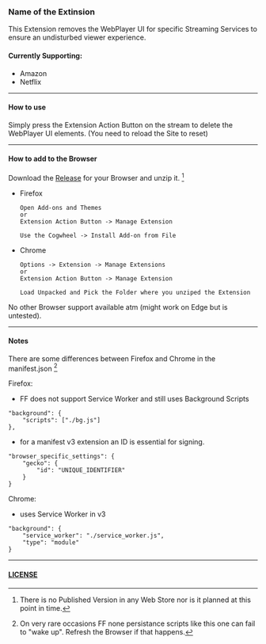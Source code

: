 ### Name of the Extinsion

This Extension removes the WebPlayer UI for specific Streaming Services to ensure an undisturbed viewer experience.

#### Currently Supporting:

-   Amazon
-   Netflix

---

#### How to use

Simply press the Extension Action Button on the stream to delete the WebPlayer UI elements.
(You need to reload the Site to reset)

---

#### How to add to the Browser

Download the [Release](https://github.com/m-grohs/WPUIREM/releases) for your Browser and unzip it. [^1]

-   Firefox

    ```
    Open Add-ons and Themes
    or
    Extension Action Button -> Manage Extension

    Use the Cogwheel -> Install Add-on from File
    ```

-   Chrome

    ```
    Options -> Extension -> Manage Extensions
    or
    Extension Action Button -> Manage Extension

    Load Unpacked and Pick the Folder where you unziped the Extension
    ```

No other Browser support available atm (might work on Edge but is untested).

---

#### Notes

There are some differences between Firefox and Chrome in the manifest.json [^2]

Firefox:

-   FF does not support Service Worker and still uses Background Scripts

```
"background": {
	"scripts": ["./bg.js"]
},
```

-   for a manifest v3 extension an ID is essential for signing.

```
"browser_specific_settings": {
	"gecko": {
		"id": "UNIQUE_IDENTIFIER"
	}
}
```

Chrome:

-   uses Service Worker in v3

```
"background": {
	"service_worker": "./service_worker.js",
	"type": "module"
}
```

---

#### [LICENSE]()

[^1]: There is no Published Version in any Web Store nor is it planned at this point in time.
[^2]: On very rare occasions FF none persistance scripts like this one can fail to "wake up". Refresh the Browser if that happens.
